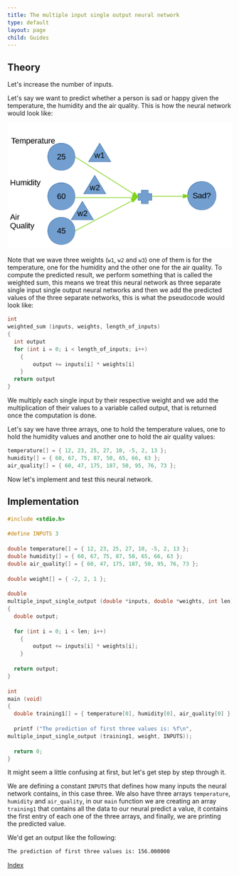 ```yaml
---
title: The multiple input single output neural network
type: default
layout: page
child: Guides
---
```


## Theory

Let's increase the number of inputs.

Let's say we want to predict whether a person is sad or happy given the
temperature, the humidity and the air quality. This is how the neural network
would look like:

![Multiple input single output neural network](/guides/deep-learningc/img/miso1.png)

Note that we wave three weights (`w1`, `w2` and `w3`) one of them is for the
temperature, one for the humidity and the other one for the air quality. To
compute the predicted result, we perform something that is called the weighted
sum, this means we treat this neural network as three separate single input
single output neural networks and then we add the predicted values of the three
separate networks, this is what the pseudocode would look like:

```c
int
weighted_sum (inputs, weights, length_of_inputs)
{
  int output
  for (int i = 0; i < length_of_inputs; i++)
    {
		output += inputs[i] * weights[i]
    }
  return output
}
```

We multiply each single input by their respective weight and we add the
multiplication of their values to a variable called output, that is returned
once the computation is done.

Let's say we have three arrays, one to hold the temperature values, one to hold
the humidity values and another one to hold the air quality values:

```c
temperature[] = { 12, 23, 25, 27, 10, -5, 2, 13 };
humidity[] = { 60, 67, 75, 87, 50, 65, 66, 63 };
air_quality[] = { 60, 47, 175, 187, 50, 95, 76, 73 };
```

Now let's implement and test this neural network.

## Implementation

```c
#include <stdio.h>

#define INPUTS 3

double temperature[] = { 12, 23, 25, 27, 10, -5, 2, 13 };
double humidity[] = { 60, 67, 75, 87, 50, 65, 66, 63 };
double air_quality[] = { 60, 47, 175, 187, 50, 95, 76, 73 };

double weight[] = { -2, 2, 1 };

double
multiple_input_single_output (double *inputs, double *weights, int len)
{
  double output;

  for (int i = 0; i < len; i++)
    {
		output += inputs[i] * weights[i];
    }

  return output;
}

int
main (void)
{
  double training1[] = { temperature[0], humidity[0], air_quality[0] };

  printf ("The prediction of first three values is: %f\n",
multiple_input_single_output (training1, weight, INPUTS));

  return 0;
}
```

It might seem a little confusing at first, but let's get step by step through
it.

We are defining a constant `INPUTS` that defines how many inputs the neural
network contains, in this case three. We also have three arrays `temperature`,
`humidity` and `air_quality`, in our `main` function we are creating an array
`training1` that contains all the data to our neural predict a value, it
contains the first entry of each one of the three arrays, and finally, we are
printing the predicted value.

We'd get an output like the following:

```bash
The prediction of first three values is: 156.000000
```

[Index](/guides/deep-learningc)
